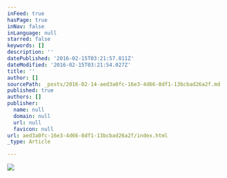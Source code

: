 ```yaml
---
inFeed: true
hasPage: true
inNav: false
inLanguage: null
starred: false
keywords: []
description: ''
datePublished: '2016-02-15T03:21:57.811Z'
dateModified: '2016-02-15T03:21:54.027Z'
title: ''
author: []
sourcePath: _posts/2016-02-14-aed3a0fc-16e3-4d66-8df1-13bcbad26a2f.md
published: true
authors: []
publisher:
  name: null
  domain: null
  url: null
  favicon: null
url: aed3a0fc-16e3-4d66-8df1-13bcbad26a2f/index.html
_type: Article

---
```

![](https://the-grid-user-content.s3-us-west-2.amazonaws.com/a6038ab0-d26d-41ef-b14d-8ea9866c6841.jpg)